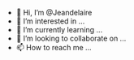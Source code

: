 - 👋 Hi, I’m @Jeandelaire
- 👀 I’m interested in ...
- 🌱 I’m currently learning ...
- 💞️ I’m looking to collaborate on ...
- 📫 How to reach me ...

<!---
Jeandelaire/Jeandelaire is a ✨ special ✨ repository because its `README.md` (this file) appears on your GitHub profile.
You can click the Preview link to take a look at your changes.
--->
